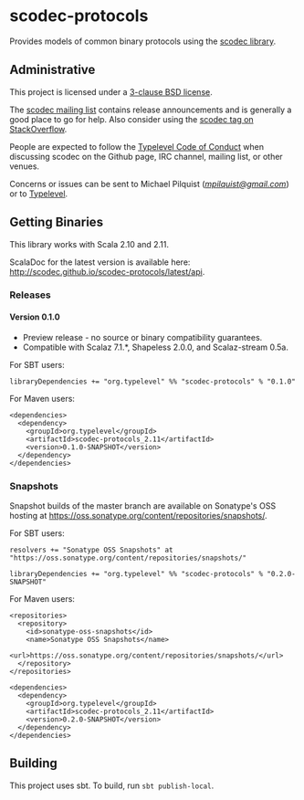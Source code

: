 scodec-protocols
================

Provides models of common binary protocols using the [scodec library](https://github.com/scodec/scodec).

Administrative
--------------

This project is licensed under a [3-clause BSD license](LICENSE).

The [scodec mailing list](https://groups.google.com/forum/#!forum/scodec) contains release announcements and is generally a good place to go for help. Also consider using the [scodec tag on StackOverflow](http://stackoverflow.com/questions/tagged/scodec).

People are expected to follow the [Typelevel Code of Conduct](http://typelevel.org/conduct.html)
when discussing scodec on the Github page, IRC channel, mailing list,
or other venues.

Concerns or issues can be sent to Michael Pilquist (*mpilquist@gmail.com*) or
to [Typelevel](http://typelevel.org/about.html).

Getting Binaries
----------------

This library works with Scala 2.10 and 2.11.

ScalaDoc for the latest version is available here: http://scodec.github.io/scodec-protocols/latest/api.

### Releases

#### Version 0.1.0

 - Preview release - no source or binary compatibility guarantees.
 - Compatible with Scalaz 7.1.*, Shapeless 2.0.0, and Scalaz-stream 0.5a.


For SBT users:

    libraryDependencies += "org.typelevel" %% "scodec-protocols" % "0.1.0"


For Maven users:

    <dependencies>
      <dependency>
        <groupId>org.typelevel</groupId>
        <artifactId>scodec-protocols_2.11</artifactId>
        <version>0.1.0-SNAPSHOT</version>
      </dependency>
    </dependencies>

### Snapshots

Snapshot builds of the master branch are available on Sonatype's OSS hosting at https://oss.sonatype.org/content/repositories/snapshots/.

For SBT users:

    resolvers += "Sonatype OSS Snapshots" at "https://oss.sonatype.org/content/repositories/snapshots/"

    libraryDependencies += "org.typelevel" %% "scodec-protocols" % "0.2.0-SNAPSHOT"


For Maven users:

    <repositories>
      <repository>
        <id>sonatype-oss-snapshots</id>
        <name>Sonatype OSS Snapshots</name>
        <url>https://oss.sonatype.org/content/repositories/snapshots/</url>
      </repository>
    </repositories>

    <dependencies>
      <dependency>
        <groupId>org.typelevel</groupId>
        <artifactId>scodec-protocols_2.11</artifactId>
        <version>0.2.0-SNAPSHOT</version>
      </dependency>
    </dependencies>

Building
--------

This project uses sbt. To build, run `sbt publish-local`.
